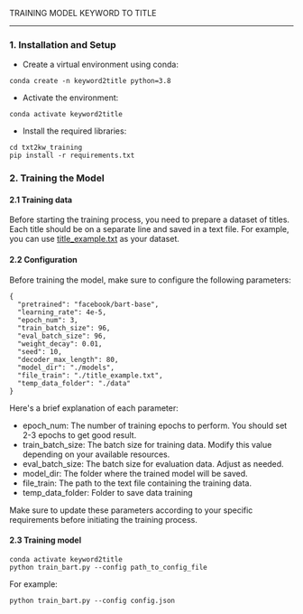 TRAINING MODEL KEYWORD TO TITLE

---

### 1. Installation and Setup


* Create a virtual environment using conda:
```shell
conda create -n keyword2title python=3.8
```

* Activate the environment:
```shell
conda activate keyword2title
```

* Install the required libraries:
```shell
cd txt2kw_training
pip install -r requirements.txt
```

### 2. Training the Model

#### 2.1 Training data
Before starting the training process, you need to prepare a dataset of titles. Each title should be on a separate line and saved in a text file. For example, you can use [title_example.txt](title_example.txt) as your dataset.

#### 2.2 Configuration

Before training the model, make sure to configure the following parameters:


```shell
{
  "pretrained": "facebook/bart-base",
  "learning_rate": 4e-5,
  "epoch_num": 3,
  "train_batch_size": 96,
  "eval_batch_size": 96,
  "weight_decay": 0.01,
  "seed": 10,
  "decoder_max_length": 80,
  "model_dir": "./models",
  "file_train": "./title_example.txt",
  "temp_data_folder": "./data"
}
```

Here's a brief explanation of each parameter:

* epoch_num: The number of training epochs to perform. You should set 2-3 epochs to get good result.
* train_batch_size: The batch size for training data. Modify this value depending on your available resources.
* eval_batch_size: The batch size for evaluation data. Adjust as needed.
* model_dir: The folder where the trained model will be saved.
* file_train: The path to the text file containing the training data.
* temp_data_folder: Folder to save data training

Make sure to update these parameters according to your specific requirements before initiating the training process.

#### 2.3 Training model

```shell
conda activate keyword2title
python train_bart.py --config path_to_config_file
```

For example:
```shell
python train_bart.py --config config.json
```
